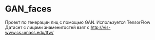 # GAN_faces
Проект по генерации лиц с помощью GAN.
Используется TensorFlow
Датасет с лицами знаменитостей взят с http://vis-www.cs.umass.edu/lfw/
